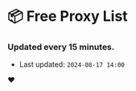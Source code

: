 # :package: Free Proxy List
### Updated every 15 minutes.

- Last updated: `2024-08-17 14:00`

:heart:
